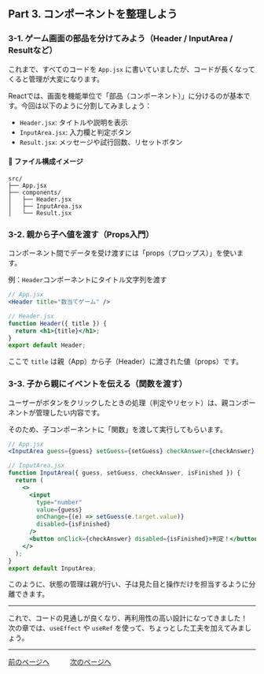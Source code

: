 ## Part 3. コンポーネントを整理しよう

### 3-1. ゲーム画面の部品を分けてみよう（Header / InputArea / Resultなど）

これまで、すべてのコードを `App.jsx` に書いていましたが、コードが長くなってくると管理が大変になります。

Reactでは、画面を機能単位で「部品（コンポーネント）」に分けるのが基本です。今回は以下のように分割してみましょう：

- `Header.jsx`: タイトルや説明を表示
- `InputArea.jsx`: 入力欄と判定ボタン
- `Result.jsx`: メッセージや試行回数、リセットボタン

#### 📁 ファイル構成イメージ

```
src/
├── App.jsx
├── components/
│   ├── Header.jsx
│   ├── InputArea.jsx
│   └── Result.jsx
```

### 3-2. 親から子へ値を渡す（Props入門）

コンポーネント間でデータを受け渡すには「props（プロップス）」を使います。

例：`Header`コンポーネントにタイトル文字列を渡す

```jsx
// App.jsx
<Header title="数当てゲーム" />
```

```jsx
// Header.jsx
function Header({ title }) {
  return <h1>{title}</h1>;
}
export default Header;
```

ここで `title` は親（App）から子（Header）に渡された値（props）です。

### 3-3. 子から親にイベントを伝える（関数を渡す）

ユーザーがボタンをクリックしたときの処理（判定やリセット）は、親コンポーネントが管理したい内容です。

そのため、子コンポーネントに「関数」を渡して実行してもらいます。

```jsx
// App.jsx
<InputArea guess={guess} setGuess={setGuess} checkAnswer={checkAnswer} isFinished={isFinished} />
```

```jsx
// InputArea.jsx
function InputArea({ guess, setGuess, checkAnswer, isFinished }) {
  return (
    <>
      <input
        type="number"
        value={guess}
        onChange={(e) => setGuess(e.target.value)}
        disabled={isFinished}
      />
      <button onClick={checkAnswer} disabled={isFinished}>判定！</button>
    </>
  );
}
export default InputArea;
```

このように、状態の管理は親が行い、子は見た目と操作だけを担当するように分離できます。

---

これで、コードの見通しが良くなり、再利用性の高い設計になってきました！ 次の章では、`useEffect` や `useRef` を使って、ちょっとした工夫を加えてみましょう。

---
[前のページへ](/ReactTutorial/Part2.md)　　　[次のページへ](/ReactTutorial/Part4.md)